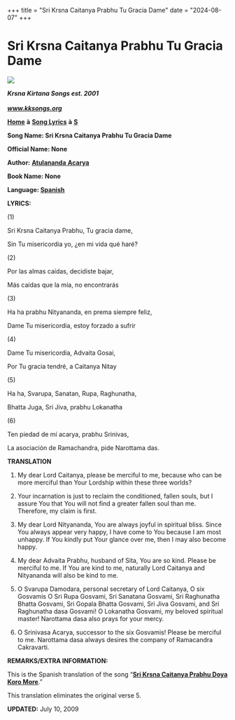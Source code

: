 +++
title = "Sri Krsna Caitanya Prabhu Tu Gracia Dame"
date = "2024-08-07"
+++

# Sri Krsna Caitanya Prabhu Tu Gracia Dame
**[![](http://kksongs.org/image_files/image002.jpg)](http://kksongs.org/)**

**_Krsna_** **_Kirtana Songs est. 2001_**                                                                                                                                                      **_www.kksongs.org_**

**[Home](http://kksongs.org/)** **à** **[Song Lyrics](http://kksongs.org/lyrics.html)** **à** **[S](http://kksongs.org/songs/song_s.html)**

**Song Name: Sri Krsna Caitanya Prabhu Tu Gracia Dame**

**Official Name: None**

**Author:** [**Atulananda** **Acarya**](http://kksongs.org/authors/list/atulananda.html)

**Book Name: None**

**Language: [Spanish](http://kksongs.org/language/list/spanish.html)**

**LYRICS:**

(1)

Sri Krsna Caitanya Prabhu, Tu gracia dame,

Sin Tu misericordia yo, ¿en mi vida qué haré?

(2)

Por las almas caídas, decidiste bajar,

Más caídas que la mía, no encontrarás

(3)

Ha ha prabhu Nityananda, en prema siempre feliz,

Dame Tu misericordia, estoy forzado a sufrir

(4)

Dame Tu misericordia, Advaita Gosai,

Por Tu gracia tendré, a Caitanya Nitay

(5)

Ha ha, Svarupa, Sanatan, Rupa, Raghunatha,

Bhatta Juga, Sri Jiva, prabhu Lokanatha

(6)

Ten piedad de mí acarya, prabhu Srinivas,

La asociación de Ramachandra, pide Narottama das.

**TRANSLATION**

1) My dear Lord Caitanya, please be merciful to me, because who can be more merciful than Your Lordship within these three worlds?

2) Your incarnation is just to reclaim the conditioned, fallen souls, but I assure You that You will not find a greater fallen soul than me. Therefore, my claim is first.

3) My dear Lord Nityananda, You are always joyful in spiritual bliss. Since You always appear very happy, I have come to You because I am most unhappy. If You kindly put Your glance over me, then I may also become happy.

4) My dear Advaita Prabhu, husband of Sita, You are so kind. Please be merciful to me. If You are kind to me, naturally Lord Caitanya and Nityananda will also be kind to me.

5) O Svarupa Damodara, personal secretary of Lord Caitanya, O six Gosvamis O Sri Rupa Gosvami, Sri Sanatana Gosvami, Sri Raghunatha Bhatta Gosvami, Sri Gopala Bhatta Gosvami, Sri Jiva Gosvami, and Sri Raghunatha dasa Gosvami! O Lokanatha Gosvami, my beloved spiritual master! Narottama dasa also prays for your mercy.

6) O Srinivasa Acarya, successor to the six Gosvamis! Please be merciful to me. Narottama dasa always desires the company of Ramacandra Cakravarti.

**REMARKS/EXTRA INFORMATION:**

This is the Spanish translation of the song “**[Sri Krsna Caitanya Prabhu Doya Koro More](http://kksongs.org/songs/s/srikrsnacaitanyaprabhu.html)**.”

This translation eliminates the original verse 5.

**UPDATED:** July 10, 2009